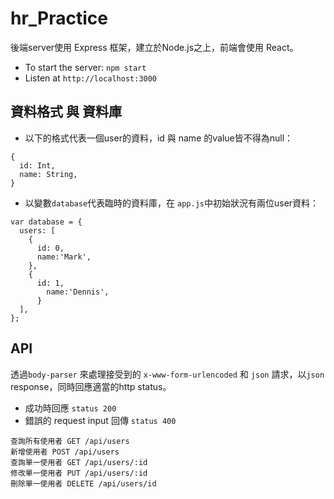 # hr_Practice
後端server使用 Express 框架，建立於Node.js之上，前端會使用 React。

- To start the server: ` npm start `
- Listen at `http://localhost:3000`

## 資料格式 與 資料庫
- 以下的格式代表一個user的資料，id 與 name 的value皆不得為null：
```
{
  id: Int,
  name: String,
}
```
- 以變數` database `代表臨時的資料庫，在 `app.js`中初始狀況有兩位user資料：
```
var database = {
  users: [
    {
      id: 0,
      name:'Mark',
    },
    {
      id: 1,
        name:'Dennis',
      }
  ],
};
```

## API
透過`body-parser` 來處理接受到的 `x-www-form-urlencoded` 和 `json` 請求，以`json` response，同時回應適當的http status。
- 成功時回應 `status 200`
- 錯誤的 request input 回傳 `status 400`
```
查詢所有使用者 GET /api/users
新增使用者 POST /api/users
查詢單一使用者 GET /api/users/:id
修改單一使用者 PUT /api/users/:id
刪除單一使用者 DELETE /api/users/id
```
